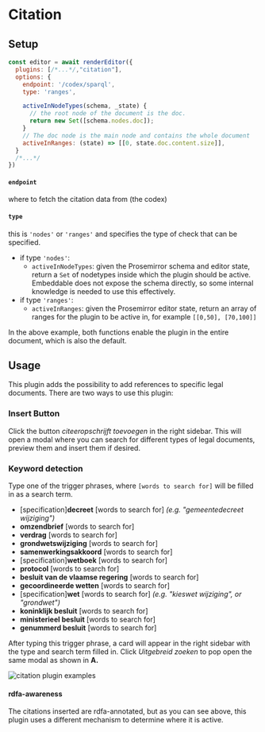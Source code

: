 # Citation

## Setup

```javascript
const editor = await renderEditor({
  plugins: [/*...*/,"citation"],
  options: {
    endpoint: '/codex/sparql',
    type: 'ranges',

    activeInNodeTypes(schema, _state) {
      // the root node of the document is the doc.
      return new Set([schema.nodes.doc]);
    }
    // The doc node is the main node and contains the whole document
    activeInRanges: (state) => [[0, state.doc.content.size]],
  }
  /*...*/
})

```

#### `endpoint`

where to fetch the citation data from (the codex)

#### `type`

this is `'nodes'` or `'ranges'` and specifies the type of check that can be specified.

- if type `'nodes'`:
  - `activeInNodeTypes`: given the Prosemirror schema and editor state, return a `Set` of nodetypes inside which the plugin should be active. Embeddable does not expose the schema directly, so some internal knowledge is needed to use this effectively.
- if type `'ranges'`:
  - `activeInRanges`: given the Prosemirror editor state, return an array of ranges for the plugin to be active in, for example `[[0,50], [70,100]]`

In the above example, both functions enable the plugin in the entire document,
which is also the default.

## Usage

This plugin adds the possibility to add references to specific legal documents. There are two ways to use this plugin:

### Insert Button

Click the button _citeeropschrijft toevoegen_ in the right sidebar.
This will open a modal where you can search for different types of legal documents, preview them and insert them if desired.

### Keyword detection

Type one of the trigger phrases, where `[words to search for]` will be filled in as a search term.

- [specification]**decreet** [words to search for] _(e.g. "gemeentedecreet wijziging")_
- **omzendbrief** [words to search for]
- **verdrag** [words to search for]
- **grondwetswijziging** [words to search for]
- **samenwerkingsakkoord** [words to search for]
- [specification]**wetboek** [words to search for]
- **protocol** [words to search for]
- **besluit van de vlaamse regering** [words to search for]
- **gecoordineerde wetten** [words to search for]
- [specification]**wet** [words to search for] _(e.g. "kieswet wijziging", or "grondwet")_
- **koninklijk besluit** [words to search for]
- **ministerieel besluit** [words to search for]
- **genummerd besluit** [words to search for]

After typing this trigger phrase, a card will appear in the right sidebar with the type and search term filled in. Click _Uitgebreid zoeken_ to pop open the same modal as shown in **A.**

![citation plugin examples](https://github.com/lblod/frontend-embeddable-notule-editor/assets/126079676/d3b1e511-412a-4cab-95ba-e3f92371f261)

#### rdfa-awareness

The citations inserted are rdfa-annotated, but as you can see above, this plugin uses a
different mechanism to determine where it is active.
